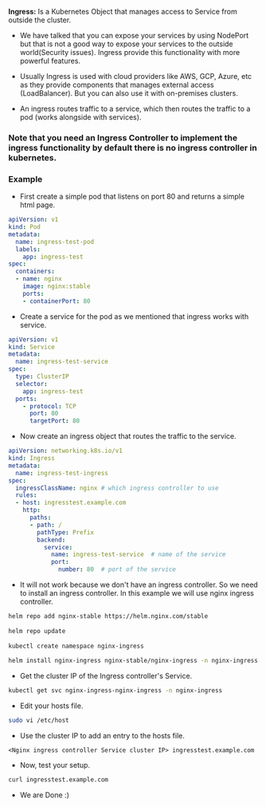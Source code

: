 **Ingress:** Is a Kubernetes Object that manages access to Service from outside the cluster.

- We have talked that you can expose your services by using NodePort but that is not a good way to expose your services to the outside world(Security issues). Ingress provide this functionality with more powerful features.

- Usually Ingress is used with cloud providers like AWS, GCP, Azure, etc as they provide components that manages external access (LoadBalancer). But you can also use it with on-premises clusters.


- An ingress routes traffic to a service, which then routes the traffic to a pod (works alongside with services).

### Note that you need an Ingress Controller to implement the ingress functionality by default there is no ingress controller in kubernetes.


### Example 

- First create a simple pod that listens on port 80 and returns a simple html page.

```yaml
apiVersion: v1 
kind: Pod 
metadata: 
  name: ingress-test-pod 
  labels: 
    app: ingress-test 
spec: 
  containers: 
  - name: nginx 
    image: nginx:stable 
    ports: 
    - containerPort: 80
```

- Create a service for the pod as we mentioned that ingress works with service.

```yaml
apiVersion: v1
kind: Service
metadata: 
  name: ingress-test-service
spec: 
  type: ClusterIP 
  selector: 
    app: ingress-test 
  ports: 
    - protocol: TCP 
      port: 80 
      targetPort: 80
```

- Now create an ingress object that routes the traffic to the service.

```yaml
apiVersion: networking.k8s.io/v1
kind: Ingress
metadata: 
  name: ingress-test-ingress
spec: 
  ingressClassName: nginx # which ingress controller to use
  rules: 
  - host: ingresstest.example.com
    http: 
      paths: 
      - path: / 
        pathType: Prefix 
        backend: 
          service: 
            name: ingress-test-service  # name of the service
            port: 
              number: 80  # port of the service
```

- It will not work because we don't have an ingress controller. So we need to install an ingress controller. In this example we will use nginx ingress controller.

```bash
helm repo add nginx-stable https://helm.nginx.com/stable 
 
helm repo update 
 
kubectl create namespace nginx-ingress 
 
helm install nginx-ingress nginx-stable/nginx-ingress -n nginx-ingress
```

- Get the cluster IP of the Ingress controller's Service.
    
 ```bash
kubectl get svc nginx-ingress-nginx-ingress -n nginx-ingress
```

- Edit your  hosts  file.
    
```bash
sudo vi /etc/host
```

- Use the cluster IP to add an entry to the hosts file.

```
<Nginx ingress controller Service cluster IP> ingresstest.example.com
```

- Now, test your setup.

```bash
curl ingresstest.example.com
```

- We are Done :)